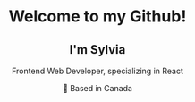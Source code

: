 
<div align="center">
<h1>Welcome to my Github! </h1>
 <h2> I'm Sylvia</h2>
<!-- <h3>

 👩🏽‍⚕️  🩺   🫁           ➝➝➝      👩🏽‍💻  ⚛️ 🌎
</h3> -->
<p>
Frontend Web Developer, specializing in React 
</p>
 
  
:round_pushpin: Based in Canada
